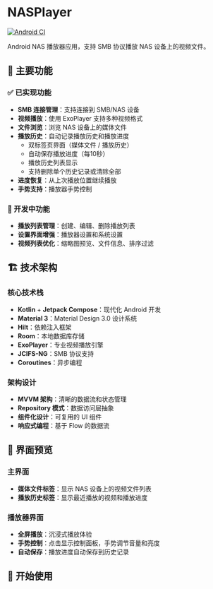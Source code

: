 # NASPlayer

[![Android CI](https://github.com/jiangwei199805058112-debug/NASPlayer/actions/workflows/android-ci.yml/badge.svg)](https://github.com/jiangwei199805058112-debug/NASPlayer/actions/workflows/android-ci.yml)

Android NAS 播放器应用，支持 SMB 协议播放 NAS 设备上的视频文件。

## 🎯 主要功能

### ✅ 已实现功能

- **SMB 连接管理**：支持连接到 SMB/NAS 设备
- **视频播放**：使用 ExoPlayer 支持多种视频格式
- **文件浏览**：浏览 NAS 设备上的媒体文件
- **播放历史**：自动记录播放历史和播放进度
  - 双标签页界面（媒体文件 / 播放历史）
  - 自动保存播放进度（每10秒）
  - 播放历史列表显示
  - 支持删除单个历史记录或清除全部
- **进度恢复**：从上次播放位置继续播放
- **手势支持**：播放器手势控制

### 🚧 开发中功能

- **播放列表管理**：创建、编辑、删除播放列表
- **设置界面增强**：播放器设置和系统设置
- **视频列表优化**：缩略图预览、文件信息、排序过滤

## 🏗️ 技术架构

### 核心技术栈

- **Kotlin** + **Jetpack Compose**：现代化 Android 开发
- **Material 3**：Material Design 3.0 设计系统
- **Hilt**：依赖注入框架
- **Room**：本地数据库存储
- **ExoPlayer**：专业视频播放引擎
- **JCIFS-NG**：SMB 协议支持
- **Coroutines**：异步编程

### 架构设计

- **MVVM 架构**：清晰的数据流和状态管理
- **Repository 模式**：数据访问层抽象
- **组件化设计**：可复用的 UI 组件
- **响应式编程**：基于 Flow 的数据流

## 📱 界面预览

### 主界面
- **媒体文件标签**：显示 NAS 设备上的视频文件列表
- **播放历史标签**：显示最近播放的视频和播放进度

### 播放器界面
- **全屏播放**：沉浸式播放体验
- **手势控制**：点击显示控制面板，手势调节音量和亮度
- **自动保存**：播放进度自动保存到历史记录

## 🚀 开始使用
